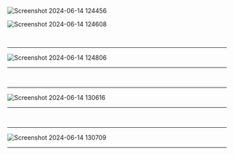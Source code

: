 ![Screenshot 2024-06-14 124456](https://github.com/Mehul237/A2Z-DSA-Course/assets/117193057/57dc0ad8-7ccb-46da-acfe-62e4aae1cee1)

![Screenshot 2024-06-14 124608](https://github.com/Mehul237/A2Z-DSA-Course/assets/117193057/c6aa829e-b988-47e7-bd6a-b52e80914405)

<br>

<hr>

![Screenshot 2024-06-14 124806](https://github.com/Mehul237/A2Z-DSA-Course/assets/117193057/8af4d523-4ffb-450d-a272-4c0955c69995)

<hr>

<br>
<hr>

![Screenshot 2024-06-14 130616](https://github.com/Mehul237/A2Z-DSA-Course/assets/117193057/005347cb-aef9-4f8d-8a4a-18ae7946dca5)

<hr>

<br>
<hr>

![Screenshot 2024-06-14 130709](https://github.com/Mehul237/A2Z-DSA-Course/assets/117193057/5cdb6e4b-6edb-463c-932c-3301bb3044b0)

<hr>
